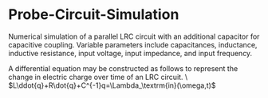 # Probe-Circuit-Simulation
Numerical simulation of a parallel LRC circuit with an additional capacitor for capacitive coupling. Variable parameters include capacitances, inductance, inductive resistance, input voltage, input impedance, and input frequency.

A differential equation may be constructed as follows to represent the change in electric charge over time of an LRC circuit. \\
$L\ddot{q}+R\dot{q}+C^{-1}q=\Lambda_\textrm{in}(\omega,t)$
